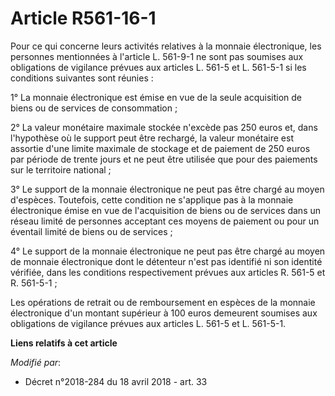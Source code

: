# Article R561-16-1

Pour ce qui concerne leurs activités relatives à la monnaie électronique, les personnes mentionnées à l'article L. 561-9-1 ne
sont pas soumises aux obligations de vigilance prévues aux articles L. 561-5 et L. 561-5-1 si les conditions suivantes sont
réunies :

1° La monnaie électronique est émise en vue de la seule acquisition de biens ou de services de consommation ;

2° La valeur monétaire maximale stockée n'excède pas 250 euros et, dans l'hypothèse où le support peut être rechargé, la
valeur monétaire est assortie d'une limite maximale de stockage et de paiement de 250 euros par période de trente jours et ne
peut être utilisée que pour des paiements sur le territoire national ;

3° Le support de la monnaie électronique ne peut pas être chargé au moyen d'espèces. Toutefois, cette condition ne s'applique
pas à la monnaie électronique émise en vue de l'acquisition de biens ou de services dans un réseau limité de personnes
acceptant ces moyens de paiement ou pour un éventail limité de biens ou de services ;

4° Le support de la monnaie électronique ne peut pas être chargé au moyen de monnaie électronique dont le détenteur n'est pas
identifié ni son identité vérifiée, dans les conditions respectivement prévues aux articles R. 561-5 et R. 561-5-1 ;

Les opérations de retrait ou de remboursement en espèces de la monnaie électronique d'un montant supérieur à 100 euros
demeurent soumises aux obligations de vigilance prévues aux articles L. 561-5 et L. 561-5-1.

**Liens relatifs à cet article**

_Modifié par_:

  - Décret n°2018-284 du 18 avril 2018 - art. 33
